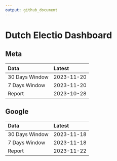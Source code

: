 ```yaml
---
output: github_document
---
```


# Dutch Electio Dashboard



## Meta


|Data           |Latest     |
|:--------------|:----------|
|30 Days Window |2023-11-20 |
|7 Days Window  |2023-11-20 |
|Report         |2023-10-28 |

## Google


|Data           |Latest     |
|:--------------|:----------|
|30 Days Window |2023-11-18 |
|7 Days Window  |2023-11-18 |
|Report         |2023-11-22 |
